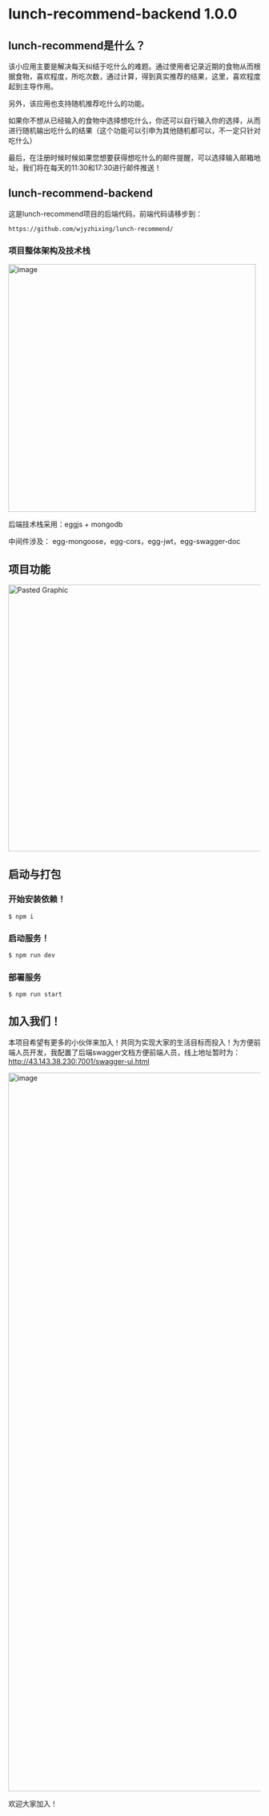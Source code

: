 # lunch-recommend-backend 1.0.0

## lunch-recommend是什么？

该小应用主要是解决每天纠结于吃什么的难题。通过使用者记录近期的食物从而根据食物，喜欢程度，所吃次数，通过计算，得到真实推荐的结果，这里，喜欢程度起到主导作用。

另外，该应用也支持随机推荐吃什么的功能。

如果你不想从已经输入的食物中选择想吃什么，你还可以自行输入你的选择，从而进行随机输出吃什么的结果（这个功能可以引申为其他随机都可以，不一定只针对吃什么）

最后，在注册时候时候如果您想要获得想吃什么的邮件提醒，可以选择输入邮箱地址，我们将在每天的11:30和17:30进行邮件推送！

## lunch-recommend-backend
这是lunch-recommend项目的后端代码，前端代码请移步到：

```
https://github.com/wjyzhixing/lunch-recommend/
```
### 项目整体架构及技术栈

<img width="494" alt="image" src="https://user-images.githubusercontent.com/36620969/196839781-5fc344cb-b0d6-4966-8461-b4259413a4b6.png">

后端技术栈采用：eggjs + mongodb

中间件涉及： egg-mongoose，egg-cors，egg-jwt，egg-swagger-doc

## 项目功能

<img width="532" alt="Pasted Graphic" src="https://user-images.githubusercontent.com/36620969/197915566-b41a22eb-2e0f-49b8-abe3-de7a10761bbe.png">

## 启动与打包

### 开始安装依赖！
```
$ npm i
```

### 启动服务！
```bash
$ npm run dev
```

### 部署服务
```bash
$ npm run start
```

## 加入我们！
本项目希望有更多的小伙伴来加入！共同为实现大家的生活目标而投入！为方便前端人员开发，我配置了后端swagger文档方便前端人员，线上地址暂时为：http://43.143.38.230:7001/swagger-ui.html

<img width="1433" alt="image" src="https://user-images.githubusercontent.com/36620969/196840372-2ee19e49-fe5b-46de-8ada-5ea2400246ba.png">

欢迎大家加入！
